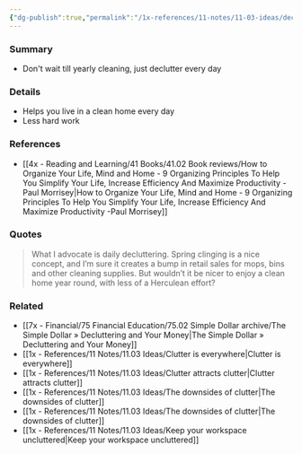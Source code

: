 ```yaml
---
{"dg-publish":true,"permalink":"/1x-references/11-notes/11-03-ideas/declutter-daily/","title":"permanent note","created":"2025-10-17T08:31:22.732+03:00","updated":"2025-10-17T08:45:37.020+03:00"}
---
```



### Summary
- Don't wait till yearly cleaning, just declutter every day

### Details
- Helps you live in a clean home every day
- Less hard work

### References
- [[4x - Reading and Learning/41 Books/41.02 Book reviews/How to Organize Your Life, Mind and Home - 9 Organizing Principles To Help You Simplify Your Life, Increase Efficiency And Maximize Productivity -Paul Morrisey\|How to Organize Your Life, Mind and Home - 9 Organizing Principles To Help You Simplify Your Life, Increase Efficiency And Maximize Productivity -Paul Morrisey]]

### Quotes
>  What I advocate is daily decluttering. Spring clinging is a nice concept, and I’m sure it creates a bump in retail sales for mops, bins and other cleaning supplies. But wouldn’t it be nicer to enjoy a clean home year round, with less of a Herculean effort?
  

### Related
- [[7x - Financial/75 Financial Education/75.02 Simple Dollar archive/The Simple Dollar » Decluttering and Your Money\|The Simple Dollar » Decluttering and Your Money]]
- [[1x - References/11 Notes/11.03 Ideas/Clutter is everywhere\|Clutter is everywhere]]
- [[1x - References/11 Notes/11.03 Ideas/Clutter attracts clutter\|Clutter attracts clutter]]
- [[1x - References/11 Notes/11.03 Ideas/The downsides of clutter\|The downsides of clutter]]
- [[1x - References/11 Notes/11.03 Ideas/The downsides of clutter\|The downsides of clutter]]
- [[1x - References/11 Notes/11.03 Ideas/Keep your workspace uncluttered\|Keep your workspace uncluttered]]